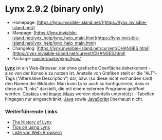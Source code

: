 # Lynx 2.9.2 (binary only)
 - Homepage: [https://lynx.invisible-island.net/](https://lynx.invisible-island.net/)
 - Manpage: [https://lynx.invisible-island.net/lynx_help/lynx_help_main.html](https://lynx.invisible-island.net/lynx_help/lynx_help_main.html)
 - Changelog: [https://lynx.invisible-island.net/current/CHANGES.html](https://lynx.invisible-island.net/current/CHANGES.html)
 - Package: [master/make/pkgs/lynx/](https://github.com/Freetz-NG/freetz-ng/tree/master/make/pkgs/lynx/)

**[Lynx](http://lynx.isc.org/)** ist ein
Web-Browser, der ohne grafische Oberfläche daherkommt - also von der
Konsole zu nutzen ist. Anstelle von Grafiken stellt er die "ALT"-Tags
("Alternative Description") dar, bzw. (so diese nicht vorhanden sind)
den Namen der Bilddatei. Man kann Lynx auch so konfigurieren, dass er
diese als "Links" darstellt, die mit einem externen Programm geöffnet
werden.
[Cookies](http://de.wikipedia.org/wiki/HTTP-Cookie)
und
[Image-Maps](http://de.wikipedia.org/wiki/Verweissensitive_Grafik)
werden ebenfalls unterstützt - Tabellen hingegen nur eingeschränkt,
[Java](http://de.wikipedia.org/wiki/Java_(Programmiersprache))
sowie
[JavaScript](http://de.wikipedia.org/wiki/JavaScript)
überhaupt nicht.

### Weiterführende Links

-   [The History of Lynx](http://people.cc.ku.edu/~grobe/early-lynx.html)
-   [Tips on using Lynx](http://brainstormsandraves.com/articles/browsers/lynx/)
-   [Liste von Web-Browsern](http://de.wikipedia.org/wiki/Liste_von_Webbrowsern)

